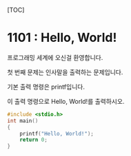 [TOC]

# 1101 : Hello, World!

프로그래밍 세계에 오신걸 환영합니다.

첫 번째 문제는 인사말을 출력하는 문제입니다.

기본 출력 명령은 printf입니다.

이 출력 명령으로 Hello, World!를 출력하시오.

``` c++
#include <stdio.h>
int main() 
{
 	printf("Hello, World!");
	return 0;
}
```
